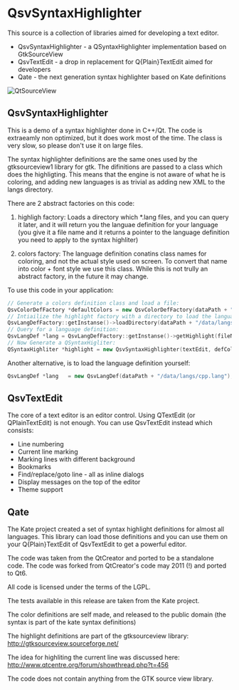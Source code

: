 # QsvSyntaxHighlighter
This source is a collection of libraries aimed for developing a text editor.

 * QsvSyntaxHighlighter - a QSyntaxHighlighter implementation based on GtkSourceView
 * QsvTextEdit - a drop in replacement for Q{Plain}TextEdit aimed for developers
 * Qate - the next generation syntax highlighter based on Kate definitions

 ![QtSourceView](Isolated.png "QtSourceView demo")


## QsvSyntaxHighlighter
This is a demo of a syntax highlighter done in C++/Qt.
The code is extraeamly non optimized, but it does work most of the time.
The class is very slow, so please don't use it on large files.

The syntax highlighter definitions are the same ones used by the gtksourceview1 library
for gtk. The difinitions are passed to a class which does the highligting. This means 
that the engine is not aware of what he is coloring, and adding new languages is as
trivial as adding new XML to the langs directory.

There are 2 abstract factories on this code:
1) highligh factory: 
   Loads a directory which *.lang files, and you can query it later,
   and it will return you the languae definition for your language
   (you give it a file name and it returns a pointer to the language definition
   you need to apply to the syntax highliter)

2) colors factory:
   The language definition conatins class names for coloring, and not the actual style
   used on screen. To convert that name into color + font style we use this class.
   While this is not trully an abstract factory, in the future it may change. 
   

To use this code in your application:

```c++
// Generate a colors definition class and load a file:
QsvColorDefFactory *defaultColors = new QsvColorDefFactory(dataPath + "/data/colors/kate.xml");
// Intiailize the highlight factory with a directory to load the language definitions from:
QsvLangDefFactory::getInstanse()->loadDirectory(dataPath + "/data/langs/")
// Query for a language definition:
QsvLangDef *lang = QsvLangDefFactory::getInstanse()->getHighlight(fileName);
// Now Generate a QSyntaxHigliter:
QSyntaxHighliter *highlight = new QsvSyntaxHighlighter(textEdit, defColors, langCpp);
```

Another alternative, is to load the language definition yourself:
```c++
QsvLangDef *lang   = new QsvLangDef(dataPath + "/data/langs/cpp.lang");
```

## QsvTextEdit
The core of a text editor is an editor control. Using QTextEdit (or QPlainTextEdit)
is not enough. You can use QsvTextEdit instead which consists:

 - Line numbering
 - Current line marking
 - Marking lines with different background
 - Bookmarks
 - Find/replace/goto line - all as inline dialogs
 - Display messages on the top of the editor
 - Theme support

## Qate

The Kate project created a set of syntax highlight definitions for
almost all languages. This library can load those definitions and you can
use them on your Q{Plain}TextEdit of QsvTextEdit to get a powerful editor.

The code was taken from the QtCreator and ported to be a standalone
code. The code was forked from QtCreator's code may 2011 (!) and ported to
Qt6.


All code is licensed under the terms of the LGPL.

The tests available in this release are taken from the Kate project.

The color definitions are self made, and released to the public domain (the 
syntax is part of the kate syntax definitions)

The highlight definitions are part of the gtksourceview library:
    http://gtksourceview.sourceforge.net/

The idea for highliting the current line was discussed here:
    http://www.qtcentre.org/forum/showthread.php?t=456

The code does not contain anything from the GTK source view library.
